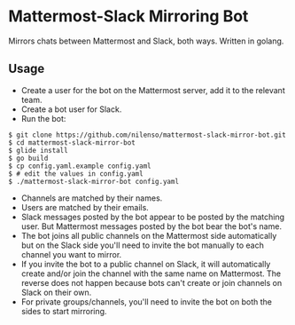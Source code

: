 # Mattermost-Slack Mirroring Bot

Mirrors chats between Mattermost and Slack, both ways. Written in golang.

## Usage

- Create a user for the bot on the Mattermost server, add it to the relevant team.
- Create a bot user for Slack.
- Run the bot:

```
$ git clone https://github.com/nilenso/mattermost-slack-mirror-bot.git
$ cd mattermost-slack-mirror-bot
$ glide install
$ go build
$ cp config.yaml.example config.yaml
$ # edit the values in config.yaml
$ ./mattermost-slack-mirror-bot config.yaml
```

- Channels are matched by their names.
- Users are matched by their emails.
- Slack messages posted by the bot appear to be posted by the matching user.
  But Mattermost messages posted by the bot bear the bot's name.
- The bot joins all public channels on the Mattermost side automatically but on the Slack side
  you'll need to invite the bot manually to each channel you want to mirror.
- If you invite the bot to a public channel on Slack, it will automatically create and/or join
  the channel with the same name on Mattermost. The reverse does not happen because bots can't
  create or join channels on Slack on their own.
- For private groups/channels, you'll need to invite the bot on both the sides to start mirroring.
